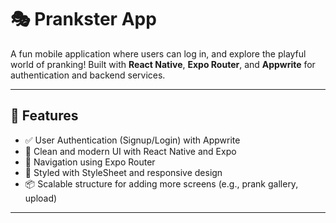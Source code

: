 # 🎭 Prankster App

A fun mobile application where users can log in, and explore the playful world of pranking! Built with **React Native**, **Expo Router**, and **Appwrite** for authentication and backend services.

---

## 🚀 Features

- ✅ User Authentication (Signup/Login) with Appwrite
- 📱 Clean and modern UI with React Native and Expo
- 🧭 Navigation using Expo Router
- 🎨 Styled with StyleSheet and responsive design
- 📦 Scalable structure for adding more screens (e.g., prank gallery, upload)

---
